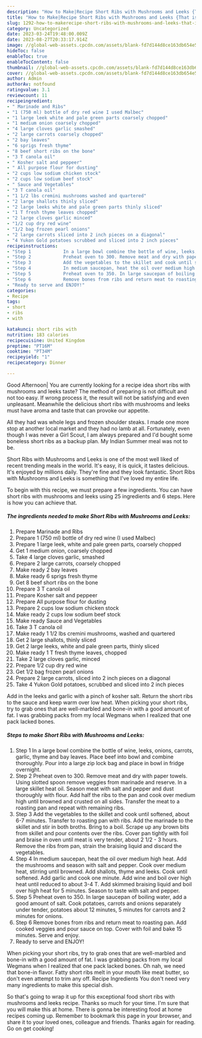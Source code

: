 ```yaml
---
description: "How to Make|Recipe Short Ribs with Mushrooms and Leeks {That is Delicious"
title: "How to Make|Recipe Short Ribs with Mushrooms and Leeks {That is Delicious"
slug: 1292-how-to-makerecipe-short-ribs-with-mushrooms-and-leeks-that-is-delicious
category: Uncategorized
date: 2023-03-24T19:48:00.009Z
date: 2023-08-27T20:33:17.914Z
image: //global-web-assets.cpcdn.com/assets/blank-fd7d144d8ce163db654e5a02c40b08a2775adb7897d16e4062681dc7e1b2800f.png
hideToc: false
enableToc: true
enableTocContent: false
thumbnail: //global-web-assets.cpcdn.com/assets/blank-fd7d144d8ce163db654e5a02c40b08a2775adb7897d16e4062681dc7e1b2800f.png
cover: //global-web-assets.cpcdn.com/assets/blank-fd7d144d8ce163db654e5a02c40b08a2775adb7897d16e4062681dc7e1b2800f.png
author: Admin
authorAv: notfound
ratingvalue: 3.1
reviewcount: 11
recipeingredient:
- " Marinade and Ribs"
- "1 (750 ml) bottle of dry red wine I used Malbec"
- "1 large leek white and pale green parts coarsely chopped"
- "1 medium onion coarsely chopped"
- "4 large cloves garlic smashed"
- "2 large carrots coarsely chopped"
- "2 bay leaves"
- "6 sprigs fresh thyme"
- "8 beef short ribs on the bone"
- "3 T canola oil"
- " Kosher salt and peppeer"
- " All purpose flour for dusting"
- "2 cups low sodium chicken stock"
- "2 cups low sodium beef stock"
- " Sauce and Vegetables"
- "3 T canola oil"
- "1 1/2 lbs cremini mushrooms washed and quartered"
- "2 large shallots thinly sliced"
- "2 large leeks white and pale green parts thinly sliced"
- "1 T fresh thyme leaves chopped"
- "2 large cloves garlic minced"
- "1/2 cup dry red wine"
- "1/2 bag frozen pearl onions"
- "2 large carrots sliced into 2 inch pieces on a diagonal"
- "4 Yukon Gold potatoes scrubbed and sliced into 2 inch pieces"
recipeinstructions:
- "Step 1            In a large bowl combine the bottle of wine, leeks, onions, carrots, garlic, thyme and bay leaves. Place beef into bowl and combine thoroughly. Pour into a large zip lock bag and place in bowl in fridge overnight."
- "Step 2            Preheat oven to 300. Remove meat and dry with paper towels. Using slotted spoon remove veggies from marinade and reserve. In a large skillet heat oil. Season meat with salt and pepper and dust thoroughly with flour. Add half the ribs to the pan and cook over medium high until browned and crusted on all sides. Transfer the meat to a roasting pan and repeat with remaining ribs."
- "Step 3            Add the vegetables to the skillet and cook until softened, about 6-7 minutes. Transfer to roasting pan with ribs. Add the marinade to the skillet and stir in both broths. Bring to a boil. Scrape up any brown bits from skillet and pour contents over the ribs. Cover pan tightly with foil and braise in oven until meat is very tender, about 2 1/2 - 3 hours. Remove the ribs from pan, strain the braising liquid and discard the vegetables."
- "Step 4            In medium saucepan, heat the oil over medium high heat. Add the mushrooms and season with salt and pepper. Cook over medium heat, stirring until browned. Add shallots, thyme and leeks. Cook until softened. Add garlic and cook one minute. Add wine and boil over high heat until reduced to about 3-4 T. Add skimmed braising liquid and boil over high heat for 5 minutes. Season to taste with salt and pepper."
- "Step 5            Preheat oven to 350. In large saucepan of boiling water, add a good amount of salt. Cook potatoes, carrots and onions separately under tender, potatoes about 12 minutes, 5 minutes for carrots and 2 minutes for onions."
- "Step 6            Remove bones from ribs and return meat to roasting pan. Add cooked veggies and pour sauce on top. Cover with foil and bake 15 minutes. Serve and enjoy."
- "Ready to serve and ENJOY!"
categories:
- Recipe
tags:
- short
- ribs
- with

katakunci: short ribs with 
nutrition: 183 calories
recipecuisine: United Kingdom
preptime: "PT16M"
cooktime: "PT34M"
recipeyield: "1"
recipecategory: Dinner

---
```



Good Afternoon| You are currently looking for a recipe idea short ribs with mushrooms and leeks taste? The method of preparing is not difficult and not too easy. If wrong process it, the result will not be satisfying and even unpleasant. Meanwhile the delicious short ribs with mushrooms and leeks must have aroma and taste that can provoke our appetite.





All they had was whole legs and frozen shoulder steaks. I made one more stop at another local market and they had no lamb at all. Fortunately, even though I was never a Girl Scout, I am always prepared and I&#39;d bought some boneless short ribs as a backup plan. My Indian Summer meal was not to be.

Short Ribs with Mushrooms and Leeks is one of the most well liked of recent trending meals in the world. It's easy, it is quick, it tastes delicious. It's enjoyed by millions daily. They're fine and they look fantastic. Short Ribs with Mushrooms and Leeks is something that I've loved my entire life.


To begin with this recipe, we must prepare a few ingredients. You can have short ribs with mushrooms and leeks using 25 ingredients and 6 steps. Here is how you can achieve that.

<!--inarticleads1-->

##### The ingredients needed to make Short Ribs with Mushrooms and Leeks:

1. Prepare  Marinade and Ribs
1. Prepare 1 (750 ml) bottle of dry red wine (I used Malbec)
1. Prepare 1 large leek, white and pale green parts, coarsely chopped
1. Get 1 medium onion, coarsely chopped
1. Take 4 large cloves garlic, smashed
1. Prepare 2 large carrots, coarsely chopped
1. Make ready 2 bay leaves
1. Make ready 6 sprigs fresh thyme
1. Get 8 beef short ribs on the bone
1. Prepare 3 T canola oil
1. Prepare  Kosher salt and peppeer
1. Prepare  All purpose flour for dusting
1. Prepare 2 cups low sodium chicken stock
1. Make ready 2 cups low sodium beef stock
1. Make ready  Sauce and Vegetables
1. Take 3 T canola oil
1. Make ready 1 1/2 lbs cremini mushrooms, washed and quartered
1. Get 2 large shallots, thinly sliced
1. Get 2 large leeks, white and pale green parts, thinly sliced
1. Make ready 1 T fresh thyme leaves, chopped
1. Take 2 large cloves garlic, minced
1. Prepare 1/2 cup dry red wine
1. Get 1/2 bag frozen pearl onions
1. Prepare 2 large carrots, sliced into 2 inch pieces on a diagonal
1. Take 4 Yukon Gold potatoes, scrubbed and sliced into 2 inch pieces


Add in the leeks and garlic with a pinch of kosher salt. Return the short ribs to the sauce and keep warm over low heat. When picking your short ribs, try to grab ones that are well-marbled and bone-in with a good amount of fat. I was grabbing packs from my local Wegmans when I realized that one pack lacked bones. 

<!--inarticleads2-->

##### Steps to make Short Ribs with Mushrooms and Leeks:

1. Step 1            In a large bowl combine the bottle of wine, leeks, onions, carrots, garlic, thyme and bay leaves. Place beef into bowl and combine thoroughly. Pour into a large zip lock bag and place in bowl in fridge overnight.
1. Step 2            Preheat oven to 300. Remove meat and dry with paper towels. Using slotted spoon remove veggies from marinade and reserve. In a large skillet heat oil. Season meat with salt and pepper and dust thoroughly with flour. Add half the ribs to the pan and cook over medium high until browned and crusted on all sides. Transfer the meat to a roasting pan and repeat with remaining ribs.
1. Step 3            Add the vegetables to the skillet and cook until softened, about 6-7 minutes. Transfer to roasting pan with ribs. Add the marinade to the skillet and stir in both broths. Bring to a boil. Scrape up any brown bits from skillet and pour contents over the ribs. Cover pan tightly with foil and braise in oven until meat is very tender, about 2 1/2 - 3 hours. Remove the ribs from pan, strain the braising liquid and discard the vegetables.
1. Step 4            In medium saucepan, heat the oil over medium high heat. Add the mushrooms and season with salt and pepper. Cook over medium heat, stirring until browned. Add shallots, thyme and leeks. Cook until softened. Add garlic and cook one minute. Add wine and boil over high heat until reduced to about 3-4 T. Add skimmed braising liquid and boil over high heat for 5 minutes. Season to taste with salt and pepper.
1. Step 5            Preheat oven to 350. In large saucepan of boiling water, add a good amount of salt. Cook potatoes, carrots and onions separately under tender, potatoes about 12 minutes, 5 minutes for carrots and 2 minutes for onions.
1. Step 6            Remove bones from ribs and return meat to roasting pan. Add cooked veggies and pour sauce on top. Cover with foil and bake 15 minutes. Serve and enjoy.
1. Ready to serve and ENJOY!

When picking your short ribs, try to grab ones that are well-marbled and bone-in with a good amount of fat. I was grabbing packs from my local Wegmans when I realized that one pack lacked bones. Oh nah, we need that bone-in flavor. Fatty short ribs melt in your mouth like meat butter, so don&#39;t even attempt to trim any off. Recipe Ingredients You don&#39;t need very many ingredients to make this special dish. 

So that's going to wrap it up for this exceptional food short ribs with mushrooms and leeks recipe. Thanks so much for your time. I'm sure that you will make this at home. There is gonna be interesting food at home recipes coming up. Remember to bookmark this page in your browser, and share it to your loved ones, colleague and friends. Thanks again for reading. Go on get cooking!
